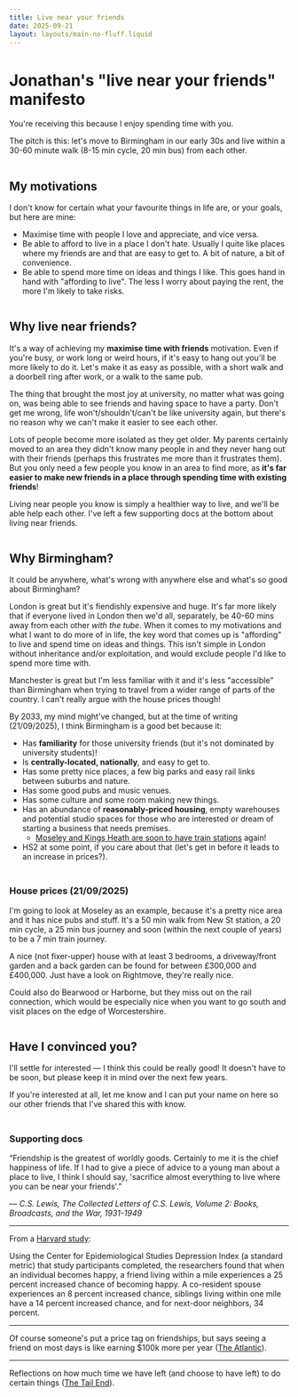 ```yaml
---
title: Live near your friends
date: 2025-09-21
layout: layouts/main-no-fluff.liquid
---
```

<style>
:root {
  font-size: 1.2rem;
}
#content {
  max-width: 800px;
}
h1, h2, h3, h4 {
  margin-top: 2.25rem;
}
</style>

# Jonathan's "live near your friends" manifesto

You're receiving this because I enjoy spending time with you.

The pitch is this: let's move to Birmingham in our early 30s and live within a 30-60 minute walk (8-15 min cycle, 20 min bus) from each other.

## My motivations

I don't know for certain what your favourite things in life are, or your goals, but here are mine:

- Maximise time with people I love and appreciate, and vice versa.
- Be able to afford to live in a place I don't hate. Usually I quite like places where my friends are and that are easy to get to. A bit of nature, a bit of convenience.
- Be able to spend more time on ideas and things I like. This goes hand in hand with "affording to live". The less I worry about paying the rent, the more I'm likely to take risks.

## Why live near friends?

It's a way of achieving my **maximise time with friends** motivation.
Even if you're busy, or work long or weird hours, if it's easy to hang out you'll be more likely to do it.
Let's make it as easy as possible, with a short walk and a doorbell ring after work, or a walk to the same pub.

The thing that brought the most joy at university, no matter what was going on, was being able to see friends and having space to have a party.
Don't get me wrong, life won't/shouldn't/can't be like university again, but there's no reason why we can't make it easier to see each other.

Lots of people become more isolated as they get older.
My parents certainly moved to an area they didn't know many people in and they never hang out with their friends (perhaps this frustrates me more than it frustrates them).
But you only need a few people you know in an area to find more, as **it's far easier to make new friends in a place through spending time with existing friends**!

Living near people you know is simply a healthier way to live, and we'll be able help each other.
I've left a few supporting docs at the bottom about living near friends.

## Why Birmingham?

It could be anywhere, what's wrong with anywhere else and what's so good about Birmingham?

London is great but it's fiendishly expensive and huge.
It's far more likely that if everyone lived in London then we'd all, separately, be 40-60 mins away from each other *with the tube*.
When it comes to my motivations and what I want to do more of in life, the key word that comes up is "affording" to live and spend time on ideas and things.
This isn't simple in London without inheritance and/or exploitation, and would exclude people I'd like to spend more time with.

Manchester is great but I'm less familiar with it and it's less "accessible" than Birmingham when trying to travel from a wider range of parts of the country.
I can't really argue with the house prices though!

By 2033, my mind might've changed, but at the time of writing (21/09/2025), I think Birmingham is a good bet because it:

- Has **familiarity** for those university friends (but it's not dominated by university students)!
- Is **centrally-located, nationally**, and easy to get to.
- Has some pretty nice places, a few big parks and easy rail links between suburbs and nature.
- Has some good pubs and music venues.
- Has some culture and some room making new things.
- Has an abundance of **reasonably-priced housing**, empty warehouses and potential studio spaces for those who are interested or dream of starting a business that needs premises.
  - [Moseley and Kings Heath are soon to have train stations](https://www.tfwm.org.uk/plan-your-journey/major-roadworks-and-events/camp-hill-line-railway-stations/) again!
- HS2 at some point, if you care about that (let's get in before it leads to an increase in prices?).

### House prices (21/09/2025)

I'm going to look at Moseley as an example, because it's a pretty nice area and it has nice pubs and stuff.
It's a 50 min walk from New St station, a 20 min cycle, a 25 min bus journey and soon (within the next couple of years) to be a 7 min train journey.

A nice (not fixer-upper) house with at least 3 bedrooms, a driveway/front garden and a back garden can be found for between £300,000 and £400,000.
Just have a look on Rightmove, they're really nice.

Could also do Bearwood or Harborne, but they miss out on the rail connection, which would be especially nice when you want to go south and visit places on the edge of Worcestershire.

## Have I convinced you?

I'll settle for interested &mdash; I think this could be really good!
It doesn't have to be soon, but please keep it in mind over the next few years.

If you're interested at all, let me know and I can put your name on here so our other friends that I've shared this with know.

### Supporting docs

“Friendship is the greatest of worldly goods. Certainly to me it is the chief happiness of life. If I had to give a piece of advice to a young man about a place to live, I think I should say, 'sacrifice almost everything to live where you can be near your friends'.”

― *C.S. Lewis, The Collected Letters of C.S. Lewis, Volume 2: Books, Broadcasts, and the War, 1931-1949*

---

From a [Harvard study](https://news.harvard.edu/gazette/story/2008/12/having-happy-friends-can-make-you-happy/):

Using the Center for Epidemiological Studies Depression Index (a standard metric) that study participants completed, the researchers found that when an individual becomes happy, a friend living within a mile experiences a 25 percent increased chance of becoming happy. A co-resident spouse experiences an 8 percent increased chance, siblings living within one mile have a 14 percent increased chance, and for next-door neighbors, 34 percent.

---

Of course someone's put a price tag on friendships, but says seeing a friend on most days is like earning $100k more per year ([The Atlantic](https://www.theatlantic.com/health/archive/2013/10/social-connection-makes-a-better-brain/280934/)).

---

Reflections on how much time we have left (and choose to have left) to do certain things ([The Tail End](https://waitbutwhy.com/2015/12/the-tail-end.html)).
